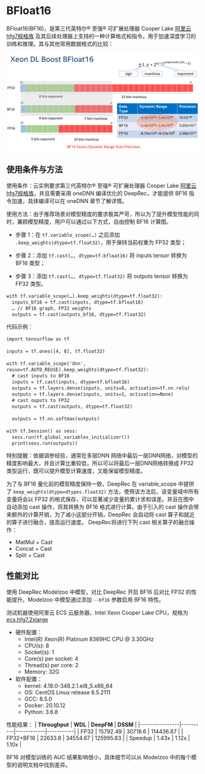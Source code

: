 # BFloat16

BFloat16(BF16)，是第三代英特尔® 至强® 可扩展处理器 Cooper Lake [阿里云hfg7规格族](https://help.aliyun.com/document_detail/25378.html?spm=5176.2020520101.vmBInfo.instanceType.4a944df5PvCcED#hfg7) 及其后续处理器上支持的一种计算格式和指令，用于加速深度学习的训练和推理。其与其他常用数据格式的比较：

![img_1.png](oneDNN/BF16.png)

## 使用条件与方法

使用条件：云实例要求第三代英特尔® 至强® 可扩展处理器 Cooper Lake [阿里云hfg7规格族](https://help.aliyun.com/document_detail/25378.html?spm=5176.2020520101.vmBInfo.instanceType.4a944df5PvCcED#hfg7)，并且需要采用 oneDNN 编译优化的 DeepRec，才能提供 BF16 指令加速，具体编译可以在 oneDNN 章节了解详情。

使用方法：由于推荐场景对模型精度的要求极其严苛，所以为了提升模型性能的同时，兼顾模型精度，用户可以通过以下方式，自由控制 BF16 计算图。

- 步骤 1：在 `tf.variable_scope(…)` 之后添加 `.keep_weights(dtype=tf.float32)`，用于保持当前权重为 FP32 类型；

- 步骤 2：添加 `tf.cast(…, dtype=tf.bfloat16)` 将 inputs tensor 转换为 BF16 类型；

- 步骤 3：添加 `tf.cast(…, dtype=tf.float32)` 将 outputs tensor 转换为 FP32 类型。

```
with tf.variable_scope(…).keep_weights(dtype=tf.float32):
  inputs_bf16 = tf.cast(inputs, dtype=tf.bfloat16)
  … // BF16 graph, FP32 weights
  outputs = tf.cast(outputs_bf16, dtype=tf.float32)
```

代码示例：
```
import tensorflow as tf

inputs = tf.ones([4, 8], tf.float32)

with tf.variable_scope('dnn', reuse=tf.AUTO_REUSE).keep_weights(dtype=tf.float32):
  # cast inputs to BF16
  inputs = tf.cast(inputs, dtype=tf.bfloat16)
  outputs = tf.layers.dense(inputs, units=8, activation=tf.nn.relu)
  outputs = tf.layers.dense(inputs, units=1, activation=None)
  # cast ouputs to FP32
  outputs = tf.cast(outputs, dtype=tf.float32)

  outputs = tf.nn.softmax(outputs)

with tf.Session() as sess:
  sess.run(tf.global_variables_initializer())
  print(sess.run(outputs))
```

特别提醒：依据调参经验，通常在多层DNN 网络中最后一层DNN网络，对模型的精度影响最大，并且计算比重较低，所以可以将最后一层DNN网络转换成 FP32 类型运行，既可以提升模型计算速度，又能保留模型精度。

为了与 BF16 量化前的模型精度保持一致，DeepRec 在 variable_scope 中提供了 `keep_weights(dtype=dtypes.float32)` 方法，使用该方法后，该变量域中所有变量将会以 FP32 的格式保存，可以显著减少变量的累计求和误差。并且在图中自动添加 cast 操作，将其转换为 BF16 格式进行计算。由于引入的 cast 操作会带来额外的计算开销，为了减小这部分开销，DeepRec 会自动将 cast 算子和就近的算子进行融合，提高运行速度。
DeepRec将进行下列 cast 相关算子的融合操作：
- MatMul + Cast
- Concat + Cast
- Split + Cast

## 性能对比

使用 DeepRec Modelzoo 中模型，对比 DeepRec 开启 BF16 后对比 FP32 的性能提升。Modelzoo 中模型通过添加 `--bf16` 参数启用 BF16 特性。

测试机器使用阿里云 ECS 云服务器，Intel Xeon Cooper Lake CPU，规格为 [ecs.hfg7.2xlarge](https://help.aliyun.com/document_detail/25378.html?spm=5176.2020520101.vmBInfo.instanceType.4a944df5PvCcED#hfg7)

- 硬件配置：
  - Intel(R) Xeon(R) Platinum 8369HC CPU @ 3.30GHz
  - CPU(s): 8
  - Socket(s): 1
  - Core(s) per socket: 4
  - Thread(s) per core: 2
  - Memory: 32G
- 软件配置：
  - kernel: 4.18.0-348.2.1.el8_5.x86_64
  - OS: CentOS Linux release 8.5.2111
  - GCC: 8.5.0
  - Docker: 20.10.12
  - Python: 3.6.8

性能结果：
| **Throughput** | **WDL**  | **DeepFM** | **DSSM**  |
|----------------|----------|------------|-----------|
| FP32           | 15792.49 | 30718.6    | 114436.87 |
| FP32+BF16      | 22633.8  | 34554.67   | 125995.83 |
| Speedup        | 1.43x    | 1.12x      | 1.10x     |

BF16 对模型训练的 AUC 结果影响很小，具体细节可以从 Modelzoo 中的每个模型的说明文档中找到差异。

